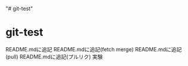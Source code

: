 "# git-test" 
# git-test
README.mdに追記
README.mdに追記(fetch merge)
README.mdに追記(pull)
README.mdに追記(プルリク)
実験
